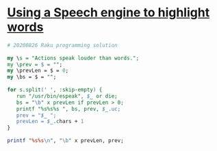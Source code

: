 [1]: https://rosettacode.org/wiki/Using_a_Speech_engine_to_highlight_words

# [Using a Speech engine to highlight words][1]

```perl
# 20200826 Raku programming solution
 
my \s = "Actions speak louder than words.";
my \prev = $ = "";
my \prevLen = $ = 0;
my \bs = $ = "";
 
for s.split(' ', :skip-empty) {
   run "/usr/bin/espeak", $_ or die;
   bs = "\b" x prevLen if prevLen > 0;
   printf "%s%s%s ", bs, prev, $_.uc;
   prev = "$_ ";
   prevLen = $_.chars + 1
}
 
printf "%s%s\n", "\b" x prevLen, prev;
```
